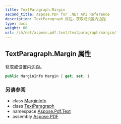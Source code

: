 ```yaml
---
title: TextParagraph.Margin
second_title: Aspose.PDF for .NET API Reference
description: TextParagraph 属性。获取或设置内边距
type: docs
weight: 60
url: /zh/net/aspose.pdf.text/textparagraph/margin/
---
```

## TextParagraph.Margin 属性

获取或设置内边距。

```csharp
public MarginInfo Margin { get; set; }
```

### 另请参阅

* class [MarginInfo](../../../aspose.pdf/margininfo/)
* class [TextParagraph](../)
* namespace [Aspose.Pdf.Text](../../../aspose.pdf.text/)
* assembly [Aspose.PDF](../../../)